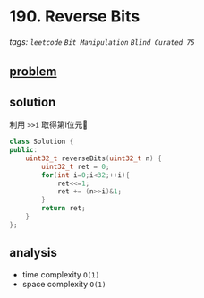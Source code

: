 # 190. Reverse Bits

###### tags: `leetcode` `Bit Manipulation` `Blind Curated 75`

## [problem](https://leetcode.com/problems/reverse-bits/)

## solution
利用 `>>i` 取得第i位元

```c++
class Solution {
public:
    uint32_t reverseBits(uint32_t n) {
        uint32_t ret = 0;
        for(int i=0;i<32;++i){
            ret<<=1;
            ret += (n>>i)&1;
        }
        return ret;
    }
};
```

## analysis
- time complexity `O(1)`
- space complexity `O(1)`

